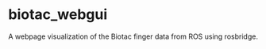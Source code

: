 biotac_webgui
=============

A webpage visualization of the Biotac finger data from ROS using rosbridge.
